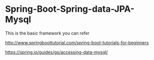 # Spring-Boot-Spring-data-JPA-Mysql
This is the basic framework you can refer

http://www.springboottutorial.com/spring-boot-tutorials-for-beginners

https://spring.io/guides/gs/accessing-data-mysql/
